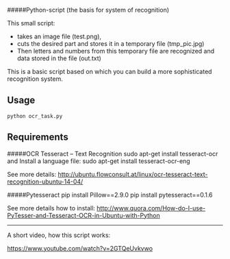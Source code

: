 #####Python-script (the basis for system of recognition)

This small script: 
- takes an image file (test.png),
- cuts the desired part and stores it in a temporary file (tmp_pic.jpg)
- Then letters and numbers from this temporary file are recognized 
  and data stored in the file (out.txt)

This is a basic script based on which you can build a more sophisticated recognition system.

Usage
-----
	python ocr_task.py


Requirements
------------
#####OCR Tesseract – Text Recognition
	sudo apt-get install tesseract-ocr
        and
	Install a language file:
	sudo apt-get install tesseract-ocr-eng

See more details:
http://ubuntu.flowconsult.at/linux/ocr-tesseract-text-recognition-ubuntu-14-04/

#####Pytesseract
	pip install Pillow==2.9.0
	pip install pytesseract==0.1.6

See more details how to install:
http://www.quora.com/How-do-I-use-PyTesser-and-Tesseract-OCR-in-Ubuntu-with-Python

---------------------------------------

A short video, how this script works:

https://www.youtube.com/watch?v=2GTQeUvkvwo



